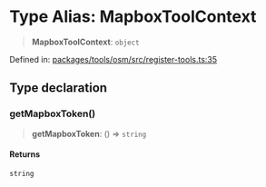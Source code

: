 # Type Alias: MapboxToolContext

> **MapboxToolContext**: `object`

Defined in: [packages/tools/osm/src/register-tools.ts:35](https://github.com/GeoDaCenter/openassistant/blob/dc72d81a35cf8e46295657303846fbb4ad891993/packages/tools/osm/src/register-tools.ts#L35)

## Type declaration

### getMapboxToken()

> **getMapboxToken**: () => `string`

#### Returns

`string`
